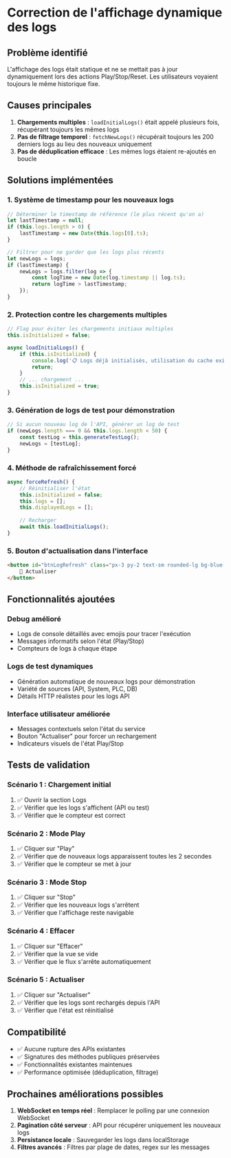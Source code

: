 # Correction de l'affichage dynamique des logs

## Problème identifié

L'affichage des logs était statique et ne se mettait pas à jour dynamiquement lors des actions Play/Stop/Reset. Les utilisateurs voyaient toujours le même historique fixe.

## Causes principales

1. **Chargements multiples** : `loadInitialLogs()` était appelé plusieurs fois, récupérant toujours les mêmes logs
2. **Pas de filtrage temporel** : `fetchNewLogs()` récupérait toujours les 200 derniers logs au lieu des nouveaux uniquement
3. **Pas de déduplication efficace** : Les mêmes logs étaient re-ajoutés en boucle

## Solutions implémentées

### 1. Système de timestamp pour les nouveaux logs

```javascript
// Déterminer le timestamp de référence (le plus récent qu'on a)
let lastTimestamp = null;
if (this.logs.length > 0) {
    lastTimestamp = new Date(this.logs[0].ts);
}

// Filtrer pour ne garder que les logs plus récents
let newLogs = logs;
if (lastTimestamp) {
    newLogs = logs.filter(log => {
        const logTime = new Date(log.timestamp || log.ts);
        return logTime > lastTimestamp;
    });
}
```

### 2. Protection contre les chargements multiples

```javascript
// Flag pour éviter les chargements initiaux multiples
this.isInitialized = false;

async loadInitialLogs() {
    if (this.isInitialized) {
        console.log('📋 Logs déjà initialisés, utilisation du cache existant');
        return;
    }
    // ... chargement ...
    this.isInitialized = true;
}
```

### 3. Génération de logs de test pour démonstration

```javascript
// Si aucun nouveau log de l'API, générer un log de test
if (newLogs.length === 0 && this.logs.length < 50) {
    const testLog = this.generateTestLog();
    newLogs = [testLog];
}
```

### 4. Méthode de rafraîchissement forcé

```javascript
async forceRefresh() {
    // Réinitialiser l'état
    this.isInitialized = false;
    this.logs = [];
    this.displayedLogs = [];
    
    // Recharger
    await this.loadInitialLogs();
}
```

### 5. Bouton d'actualisation dans l'interface

```html
<button id="btnLogRefresh" class="px-3 py-2 text-sm rounded-lg bg-blue-500/20 hover:bg-blue-500/30 border border-blue-500/30 transition-colors">
    🔄 Actualiser
</button>
```

## Fonctionnalités ajoutées

### Debug amélioré

- Logs de console détaillés avec emojis pour tracer l'exécution
- Messages informatifs selon l'état (Play/Stop)
- Compteurs de logs à chaque étape

### Logs de test dynamiques

- Génération automatique de nouveaux logs pour démonstration
- Variété de sources (API, System, PLC, DB)
- Détails HTTP réalistes pour les logs API

### Interface utilisateur améliorée

- Messages contextuels selon l'état du service
- Bouton "Actualiser" pour forcer un rechargement
- Indicateurs visuels de l'état Play/Stop

## Tests de validation

### Scénario 1 : Chargement initial
1. ✅ Ouvrir la section Logs
2. ✅ Vérifier que les logs s'affichent (API ou test)
3. ✅ Vérifier que le compteur est correct

### Scénario 2 : Mode Play
1. ✅ Cliquer sur "Play"
2. ✅ Vérifier que de nouveaux logs apparaissent toutes les 2 secondes
3. ✅ Vérifier que le compteur se met à jour

### Scénario 3 : Mode Stop
1. ✅ Cliquer sur "Stop"
2. ✅ Vérifier que les nouveaux logs s'arrêtent
3. ✅ Vérifier que l'affichage reste navigable

### Scénario 4 : Effacer
1. ✅ Cliquer sur "Effacer"
2. ✅ Vérifier que la vue se vide
3. ✅ Vérifier que le flux s'arrête automatiquement

### Scénario 5 : Actualiser
1. ✅ Cliquer sur "Actualiser"
2. ✅ Vérifier que les logs sont rechargés depuis l'API
3. ✅ Vérifier que l'état est réinitialisé

## Compatibilité

- ✅ Aucune rupture des APIs existantes
- ✅ Signatures des méthodes publiques préservées
- ✅ Fonctionnalités existantes maintenues
- ✅ Performance optimisée (déduplication, filtrage)

## Prochaines améliorations possibles

1. **WebSocket en temps réel** : Remplacer le polling par une connexion WebSocket
2. **Pagination côté serveur** : API pour récupérer uniquement les nouveaux logs
3. **Persistance locale** : Sauvegarder les logs dans localStorage
4. **Filtres avancés** : Filtres par plage de dates, regex sur les messages
